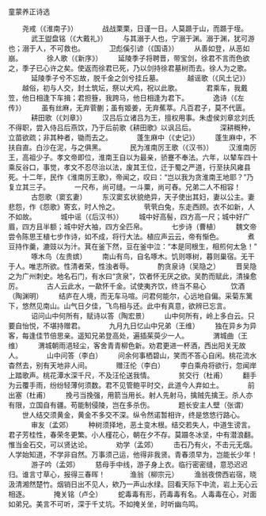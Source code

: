 童蒙养正诗选

　　尧戒（《淮南子》）
　
　　战战栗栗，日谨一日。人莫踬于山，而踬于垤。
　
　　武王盥盘铭（《大戴礼》）
　　与其溺于人也，宁溺于渊。溺于渊，犹可游也；溺于人，不可救也。
　
　　卫彪傒引谚（《国语》）
　　从善如登，从恶如崩。
　
　　徐人歌（《新序》）
　　延陵季子将聘晋，带宝剑，徐君不言而色欲之，季子已心许之矣。使返而徐君已死，乃以剑持徐君墓树而去。徐人为之歌。
　
　　延陵季子兮不忘故，脱千金之剑兮挂丘墓。
　
　　越谣歌（《风土记》）
　　越俗，初与人交，封土筑坛，祭以犬鸡，祝以此歌。
　
　　君乘车，我戴笠，他日相逢下车揖；君担簦，我跨马，他日相逢为君下。
　
　　逸诗（《左传》）
　　虽有丝麻，无弃菅蒯；虽有姬姜，无弃蕉萃。凡百君子，莫不代匮。
　
　　耕田歌（《刘章》）
　　汉吕后立诸吕为王，擅权用事。朱虚侯刘章忿刘氏不得职，尝入侍吕后燕饮，乃于后前歌《耕田歌》以讽吕后。
　
　　深耕穊种，立苗欲疏；非其种者，锄而去之。
　
　　蓬生麻中（《史记》）
　　蓬生麻中，不扶自直。白沙在泥，与之俱黑。
　
　　民为淮南厉王歌（《汉书》）
　　汉淮南厉王，高祖少子。孝文帝即位，淮南王自以为最亲，骄蹇不奉法。六年，以辇车四十乘反谷口，事觉，孝文不忍尽治以法，废其王位，迁于蜀之严道，行至扶风雍县死。十二年，民作《淮南厉王歌》，帝闻之，叹曰：“岂以我为贪淮南王地耶？”乃复立其三子。
　
　　一尺布，尚可缝。一斗粟，尚可舂。兄弟二人不相容！
　
　　古怨歌（窦玄妻）
　　东汉窦玄状貌绝异，天子使出其妇，妻以公主。妻悲怨，作《怨歌》寄玄，时人怜之。
　
　　茕茕白兔，东走西顾。衣不如新，人不如故。
　
　　城中谣（《后汉书》）
　　城中好高髻，四方高一尺；城中好广眉，四方且半额；城中好大袖，四方全匹帛。
　
　　七步诗（曹植）
　　魏文帝尝令陈思王植七步作诗，如不成，将行大法。植应声云云，帝有惭色。
　
　　煮豆持作羹，漉豉以为汁。萁在釜下然，豆在釜中泣：“本是同根生，相煎何太急！”
　
　　啄木鸟（左贵嫔）
　　南山有鸟，自名啄木。饥则啄树，暮则巢宿。无干于人。唯志所欲。性清者荣，性浊者辱。
　
　　酌贪泉诗（吴隐之）
　　晋吴隐之为广州刺史。地名石门，有水曰“贪泉”，饮者怀无厌之欲。吴酌而赋此，清操愈厉。
　
　　古人云此水，一歃怀千金。试使夷齐饮，终当不易心
　
　　饮酒（陶渊明）
　　结庐在人境，而无车马喧。问君何能尔，心远地自偏。采菊东篱下，悠然见南山。山气日夕佳，飞鸟相与还。此中有真意，欲辨已忘言。
　
　　诏问山中何所有，赋诗以答（陶宏景）
　　山中何所有，岭上多白云。只要自怡悦，不堪持赠君。
　
　　九月九日忆山中兄弟（王维）
　　独在异乡为异客，每逢佳节倍思亲。遥知兄弟登高处，遍插茱萸少一人。
　
　　渭城曲（王维）
　　渭城朝雨浥轻尘，客舍青青柳色新。劝君更进一杯酒，西出阳关无故人。
　
　　山中问答（李白）
　　问余何事栖碧山，笑而不答心自闲。桃花流水杳然去，别有天地非人间。
　
　　赠汪伦（李白）
　　李白乘舟将欲行，忽闻岸上踏歌声。桃花潭水深千尺，不及汪伦送我情。
　
　　贫交行（杜甫）
　　翻手为云覆手雨，纷纷轻薄何须数。君不见管鲍平时交，此道今人弃如土。
　
　　前出塞（杜甫）
　　挽弓当挽强，用箭当用长。射人先射马，擒贼先擒王。杀人亦有限，立国自有疆。苟能制侵陵，岂在多杀伤。
　
　　题长安主人壁（张谓）
　　世人结交须黄金，黄金不多交不深。纵令然诺暂相许，终是悠悠行路心。
　
　　审友（孟郊）
　　种树须择地，恶土变木根。结交若失人，中道生谤言。君子芳桂性，春荣冬更繁。小人槿花心，朝在夕不存。莫蹑冬冰坚，中有潜浪翻。惟当金石交，可以贤达论。
　
　　劝学（孟郊）
　　击石乃有火，不击元无烟。人学始知道，不学非自然。万事须己运，他得非我贤。青春须早为，岂能长少年！
　
　　游子吟（孟郊）
　　慈母手中线，游子身上衣。临行密密缝，意恐迟迟归。谁言寸草心，报得三春晖！
　
　　渔翁（柳宗元）
　　渔翁夜傍西岩宿，晓汲清湘然楚竹。烟销日出不见人，欸乃一声山水绿。回看天际下中流，岩上无心云相逐。
　
　　掩关铭（卢仝）
　　蛇毒毒有形，药毒毒有名。人毒毒在心，对面如弟兄。美言不可听，深于千丈坑。不如掩关坐，时听幽鸟鸣。
